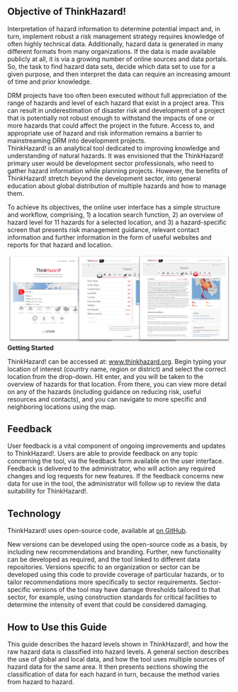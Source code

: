 ## Objective of ThinkHazard! 
Interpretation of hazard information to determine potential impact and, in turn, implement robust a risk management strategy requires knowledge of often highly technical data. Additionally, hazard data is generated in many different formats from many organizations. If the data is made available publicly at all, it is via a growing number of online sources and data portals. So, the task to find hazard data sets, decide which data set to use for a given purpose, and then interpret the data can require an increasing amount of time and prior knowledge. 

DRM projects have too often been executed without full appreciation of the range of hazards and level of each hazard that exist in a project area. This can result in underestimation of disaster risk and development of a project that is potentially not robust enough to withstand the impacts of one or more hazards that could affect the project in the future. Access to, and appropriate use of hazard and risk information remains a barrier to mainstreaming DRM into development projects.  
ThinkHazard! is an analytical tool dedicated to improving knowledge and understanding of natural hazards. It was envisioned that the ThinkHazard! primary user would be development sector professionals, who need to gather hazard information while planning projects. However, the benefits of ThinkHazard! stretch beyond the development sector, into general education about global distribution of multiple hazards and how to manage them. 

To achieve its objectives, the online user interface has a simple structure and workflow, comprising, 1) a location search function, 2) an overview of hazard level for 11 hazards for a selected location, and 3) a hazard-specific screen that presents risk management guidance, relevant contact information and further information in the form of useful websites and reports for that hazard and location. 

<div class="c-box-image">
  <img src="images/posts/introduction/thscreens.png" alt="The three page levels of thinkhazard.org. From left: homepage location search, location overview of all hazards, single hazard level and risk reduction recommendations"/>
</div>


<div class="c-box">
  <span class="box-title"><b>Getting Started</b></span>
  <p>ThinkHazard! can be accessed at: <a href="http://thinkhazard.org" target="_blank">www.thinkhazard.org</a>. Begin typing your location of interest (country name, region or district) and select the correct location from the drop-down. Hit enter, and you will be taken to the overview of hazards for that location. From there, you can view more detail on any of the hazards (including guidance on reducing risk, useful resources and contacts), and you can navigate to more specific and neighboring locations using the map.</p>
</div>

## Feedback
User feedback is a vital component of ongoing improvements and updates to ThinkHazard!. Users are able to provide feedback on any topic concerning the tool, via the feedback form available on the user interface. Feedback is delivered to the administrator, who will action any required changes and log requests for new features. If the feedback concerns new data for use in the tool, the administrator will follow up to review the data suitability for ThinkHazard!. 

## Technology
ThinkHazard! uses open-source code, available at <a href="https://github.com/GFDRR/thinkhazard" target="_blank">on GitHub</a>. 

New versions can be developed using the open-source code as a basis, by including new recommendations and branding. Further, new functionality can be developed as required, and the tool linked to different data repositories. Versions specific to an organization or sector can be developed using this code to provide coverage of particular hazards, or to tailor recommendations more specifically to sector requirements. Sector-specific versions of the tool may have damage thresholds tailored to that sector, for example, using construction standards for critical facilities to determine the intensity of event that could be considered damaging. 

## How to Use this Guide
This guide describes the hazard levels shown in ThinkHazard!, and how the raw hazard data is classified into hazard levels. A general section describes the use of global and local data, and how the tool uses multiple sources of hazard data for the same area. It then presents sections showing the classification of data for each hazard in turn, because the method varies from hazard to hazard.
